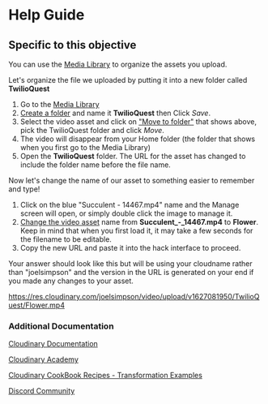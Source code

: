 # Help Guide

## Specific to this objective

You can use the [Media Library](https://cloudinary.com/console/media_library?utm_source=twilio&utm_medium=event&utm_campaign=cloudinary-twilioquest-2021) to organize the assets you upload. 

Let's organize the file we uploaded by putting it into a new folder called **TwilioQuest**

1. Go to the [Media Library](https://cloudinary.com/console/media_library?utm_source=twilio&utm_medium=event&utm_campaign=cloudinary-twilioquest-2021)
2. [Create a folder](https://cloudinary.com/documentation/dam_folders_collections_sharing#create_folders?utm_source=twilio&utm_medium=event&utm_campaign=cloudinary-twilioquest-2021) and name it **TwilioQuest** then Click _Save_.
1. Select the video asset and click on ["Move to folder"](https://cloudinary.com/documentation/dam_folders_collections_sharing#move_assets_between_folders?utm_source=twilio&utm_medium=event&utm_campaign=cloudinary-twilioquest-2021) that shows above, pick the TwilioQuest folder and click _Move_.
2. The video will disappear from your Home folder (the folder that shows when you first go to the Media Library)
3. Open the **TwilioQuest** folder. The URL for the asset has changed to include the folder name before the file name.

Now let's change the name of our asset to something easier to remember and type!

1. Click on the blue "Succulent - 14467.mp4" name and the Manage screen will open, or simply double click the image to manage it.
2. [Change the video asset](https://cloudinary.com/documentation/dam_manage_individual_assets?utm_source=twilio&utm_medium=event&utm_campaign=cloudinary-twilioquest-2021) name from **Succulent_-_14467.mp4** to **Flower**.
Keep in mind that when you first load it, it may take a few seconds for the filename to be editable.
3. Copy the new URL and paste it into the hack interface to proceed.

Your answer should look like this but will be using your cloudname rather than "joelsimpson" and the version in the URL is generated on your end if you made any changes to your asset.

https://res.cloudinary.com/joelsimpson/video/upload/v1627081950/TwilioQuest/Flower.mp4


### Additional Documentation

[Cloudinary Documentation](https://cloudinary.com/documentation?utm_source=twilio&utm_medium=event&utm_campaign=cloudinary-twilioquest-2021)

[Cloudinary Academy](https://training.cloudinary.com?utm_source=twilio&utm_medium=event&utm_campaign=cloudinary-twilioquest-2021)

[Cloudinary CookBook Recipes - Transformation Examples](https://cloudinary.com/cookbook?utm_source=twilio&utm_medium=event&utm_campaign=cloudinary-twilioquest-2021)

[Discord Community](https://discord.gg/CCsubwFbvd)